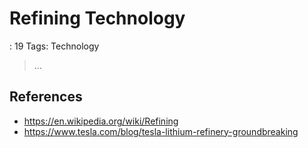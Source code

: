 # Refining Technology

: 19
Tags: Technology

> …
> 

## References

- https://en.wikipedia.org/wiki/Refining
- https://www.tesla.com/blog/tesla-lithium-refinery-groundbreaking